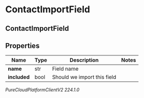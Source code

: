 # ContactImportField

## ContactImportField

## Properties

|Name | Type | Description | Notes|
|------------ | ------------- | ------------- | -------------|
| **name** | str | Field name | |
| **included** | bool | Should we import this field | |



_PureCloudPlatformClientV2 224.1.0_
